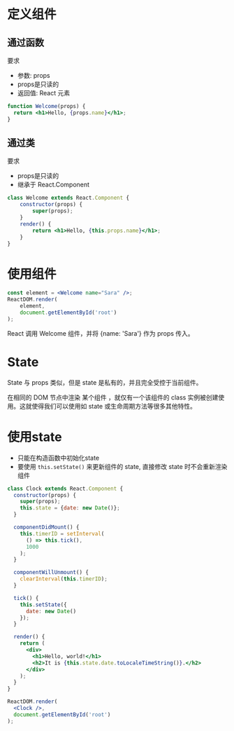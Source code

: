 # 定义组件

## 通过函数

要求
- 参数: props
- props是只读的
- 返回值: React 元素
```jsx
function Welcome(props) {
  return <h1>Hello, {props.name}</h1>;
}
```

## 通过类

要求
- props是只读的
- 继承于 React.Component
```jsx
class Welcome extends React.Component {
    constructor(props) {
        super(props);
    }
    render() {
        return <h1>Hello, {this.props.name}</h1>;
    }
}
```

# 使用组件

```jsx
const element = <Welcome name="Sara" />;
ReactDOM.render(
    element,
    document.getElementById('root')
);
```
React 调用 Welcome 组件，并将 {name: 'Sara'} 作为 props 传入。

# State 

State 与 props 类似，但是 state 是私有的，并且完全受控于当前组件。

在相同的 DOM 节点中渲染 某个组件 ，就仅有一个该组件的 class 实例被创建使用。这就使得我们可以使用如 state 或生命周期方法等很多其他特性。

# 使用state

- 只能在构造函数中初始化state
- 要使用 `this.setState()` 来更新组件的 state, 直接修改 state 时不会重新渲染组件
```jsx
class Clock extends React.Component {
  constructor(props) {
    super(props);
    this.state = {date: new Date()};
  }

  componentDidMount() {
    this.timerID = setInterval(
      () => this.tick(),
      1000
    );
  }

  componentWillUnmount() {
    clearInterval(this.timerID);
  }

  tick() {
    this.setState({
      date: new Date()
    });
  }

  render() {
    return (
      <div>
        <h1>Hello, world!</h1>
        <h2>It is {this.state.date.toLocaleTimeString()}.</h2>
      </div>
    );
  }
}

ReactDOM.render(
  <Clock />,
  document.getElementById('root')
);
```
